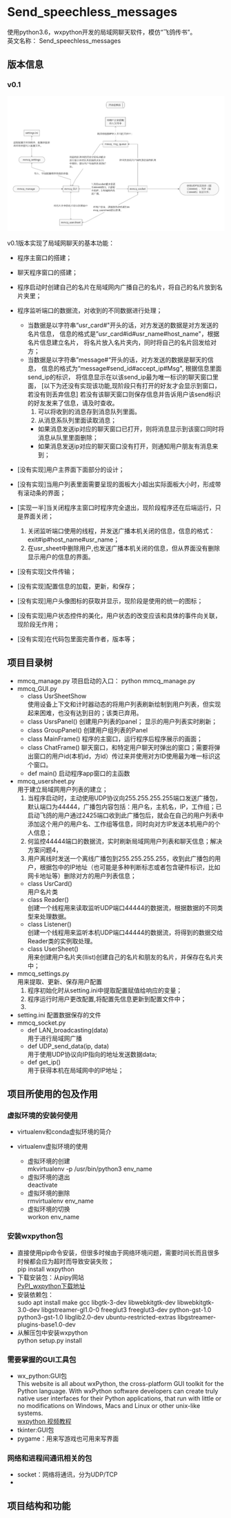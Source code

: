 # Send_speechless_messages
使用python3.6，wxpython开发的局域网聊天软件，模仿“飞鸽传书”。  
英文名称：   Send_speechless_messages
## 版本信息

### v0.1

![mmcq_运行流程图](images/mmcq_运行流程图_v0.1.png)

v0.1版本实现了局域网聊天的基本功能： 
 
- 程序主窗口的搭建；  
- 聊天程序窗口的搭建；  
- 程序启动时创建自己的名片在局域网内广播自己的名片，将自己的名片放到名片夹里；  
- 程序监听端口的数据流，对收到的不同数据进行处理；      
    - 当数据是以字符串“usr_card#"开头的话，对方发送的数据是对方发送的名片信息，
      信息的格式是”usr_card#id#usr_name#host_name"，根据名片信息建立名片，
      将名片放入名片夹内，同时将自己的名片回发给对方；  
    - 当数据是以字符串”message#“开头的话，对方发送的数据是聊天的信息，
      信息的格式为“message#send_id#accept_ip#Msg", 根据信息里面send_ip的标识，
      将信息显示在以该send_ip最为唯一标识的聊天窗口里面，
      [以下为还没有实现该功能,现阶段只有打开的好友才会显示到窗口，若没有则丢弃信息]
      若没有该聊天窗口则保存信息并告诉用户该send标识的好友发来了信息，请及时查收。
      1. 可以将收到的消息存到消息队列里面。
      2. 从消息系队列里面读取消息；
        - 如果消息发送ip对应的聊天窗口已打开，则将消息显示到该窗口同时将消息从队里里面删除；
        - 如果消息发送ip对应的聊天窗口没有打开，则通知用户朋友有消息来到；
- [没有实现]用户主界面下面部分的设计；

- [没有实现]当用户列表里面需要呈现的面板大小超出实际面板大小时，形成带有滚动条的界面；
- [实现一半]当关闭程序主窗口时程序完全退出，现阶段程序还在后端运行，只是界面关闭；
    1. 关闭监听端口使用的线程，并发送广播本机关闭的信息，信息的格式：exit#ip#host_name#usr_name；
    2. 在usr_sheet中删除用户,也发送广播本机关闭的信息，但从界面没有删除显示用户的信息的界面。
- [没有实现]文件传输；
- [没有实现]配置信息的加载，更新，和保存；
- [没有实现]用户头像图标的获取并显示，现阶段是使用的统一的图标；
- [没有实现]用户状态控件的美化，用户状态的改变应该和具体的事件向关联，现阶段无作用；
- [没有实现]在代码包里面完善作者，版本等；
        
## 项目目录树

- mmcq_manage.py
项目启动的入口： python mmcq_manage.py 
- mmcq_GUI.py
	- class UsrSheetShow  
	使用设备上下文和计时器动态的将用户列表刷新绘制到用户列表，但实现起来困难，也没有达到目的；该类已弃用。
	- class UsrsPanel()
	创建用户列表的panel；
    显示的用户列表实时刷新；
    - class GroupPanel()
    创建用户组列表的Panel
    - class MainFrame()
    程序的主窗口，运行程序后程序展示的画面；
    - class ChatFrame()
    聊天窗口，和特定用户聊天时弹出的窗口；需要将弹出窗口的用户id(本机id，方id）传过来并使用对方ID使用最为唯一标识这个窗口。
    - def main()
    启动程序app窗口的主函数
- mmcq_usersheet.py  
    用于建立局域网用户列表的建立；
    1. 当程序启动时，主动使用UDP协议向255.255.255.255端口发送广播包，默认端口为44444，广播包内容包括：用户名，主机名，IP，工作组；已启动飞鸽的用户通过2425端口收到此广播包后，就会在自己的用户列表中添加这个用户的用户名、工作组等信息，同时向对方IP发送本机用户的个人信息；
    2. 何监控44444端口的数据流，实时刷新局域网用户列表和聊天信息；解决方案问题4，
    3. 用户离线时发送一个离线广播包到255.255.255.255，收到此广播包的用户，根据包中的IP地址（也可能是多种判断标志或者包含硬件标识，比如网卡地址等）删除对方的用户列表信息；
	- class UsrCard()  
	用户名片类
	- class Reader()  
	创建一个线程用来读取监听UDP端口44444的数据流，根据数据的不同类型来处理数据。
	- class Listener()  
	创建一个线程用来监听本机UDP端口44444的数据流，将得到的数据交给Reader类的实例取处理。
	- class UserSheet()  
	用来创建用户名片夹(llist)创建自己的名片和朋友的名片，并保存在名片夹中；
- mmcq_settings.py  
    用来提取、更新、保存用户配置
    1. 程序初始化时从setting.ini中提取配置赋值给响应的变量；
    2. 程序运行时用户更改配置,将配置先信息更新到配置文件中；
    3. 
- setting.ini
    配置数据保存的文件
- mmcq_socket.py
    - def LAN_broadcasting(data)  
        用于进行局域网广播
    - def UDP_send_data(ip, data)  
        用于使用UDP协议向IP指向的地址发送数据data;
    - def get_ip()  
        用于获得本机在局域网中的IP地址；

## 项目所使用的包及作用

### 虚拟环境的安装何使用

- virtualenv和conda虚拟环境的简介  

- virtualenv虚拟环境的使用  

    - 虚拟环境的创建  
    mkvirtualenv -p /usr/bin/python3 env_name
    - 虚拟环境的退出  
    deactivate
    - 虚拟环境的删除  
    rmvirtualenv env_name
    - 虚拟环境的切换  
    workon env_name

### 安装wxpython包

- 直接使用pip命令安装，但很多时候由于网络环境问题，需要时间长而且很多时候都会应为超时而导致安装失败；  
pip install wxpython
- 下载安装包：从pipy网站  
[PyPI_wxpython下载地址](https://pypi.org/project/wxPython/#files)
- 安装依赖包：  
sudo apt install make gcc libgtk-3-dev libwebkitgtk-dev libwebkitgtk-3.0-dev libgstreamer-gl1.0-0 freeglut3 freeglut3-dev python-gst-1.0 python3-gst-1.0 libglib2.0-dev ubuntu-restricted-extras libgstreamer-plugins-base1.0-dev
- 从解压包中安装wxpython  
python setup.py install

### 需要掌握的GUI工具包

- wx_python:GUI包  
    This website is all about wxPython, the cross-platform GUI toolkit for 
    the Python language. With wxPython software developers can create truly 
    native user interfaces for their Python applications, that run with 
    little or no modifications on Windows, Macs and Linux or other unix-like 
    systems.  
    [wxpython 视频教程](https://www.bilibili.com/video/av47145230?p=1)
- tkinter:GUI包
- pygame：用来写游戏也可用来写界面

### 网络和进程间通讯相关的包  

- socket：网络将通讯，分为UDP/TCP
- 


## 项目结构和功能 


